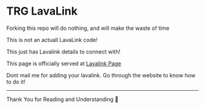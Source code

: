 # TRG LavaLink

Forking this repo will do nothing, and will make the waste of time

This is not an actuall LavaLink code!

This just has Lavalink details to connect with!

This page is officially served at [Lavalink Page](https://lavalink.trgop.gq)

Dont mail me for adding your lavalink. Go through the website to know how to do it!


---
Thank You for Reading and Understanding 🤗
